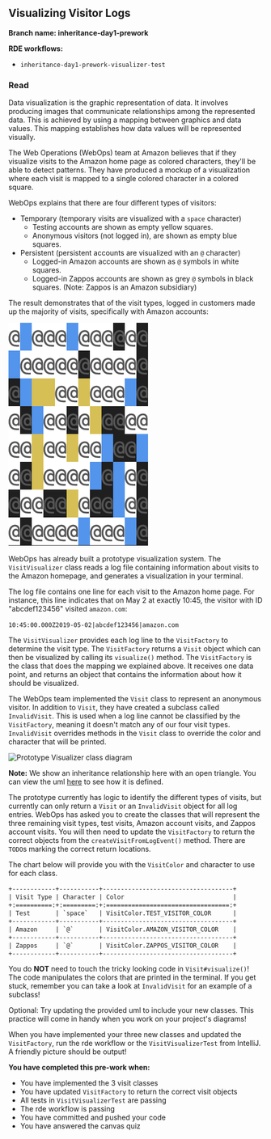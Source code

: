 ## Visualizing Visitor Logs

**Branch name: inheritance-day1-prework**

**RDE workflows:**

* `inheritance-day1-prework-visualizer-test`

### Read

Data visualization is the graphic representation of data. It involves producing images 
that communicate relationships among the represented data. This is achieved by using a
mapping between graphics and data values. This mapping establishes how data 
values will be represented visually.

The Web Operations (WebOps) team at Amazon believes that if they visualize visits to the
Amazon home page as colored characters, they'll be able to detect patterns.
They have produced a mockup of a visualization where each visit is mapped to a single
colored character in a colored square. 

WebOps explains that there are four different types of visitors:
* Temporary (temporary visits are visualized with a `space` character)
  * Testing accounts are shown as empty yellow squares.
  * Anonymous visitors (not logged in), are shown as empty blue squares.
* Persistent (persistent accounts are visualized with an `@` character)
  * Logged-in Amazon accounts are shown as `@` symbols in white squares.
  * Logged-in Zappos accounts are shown as grey `@` symbols in black squares. 
    (Note: Zappos is an Amazon subsidiary)
    
The result demonstrates that of the visit types, logged in customers made up the majority
of visits, specifically with Amazon accounts:

![Sample Visualization](./resources/sample_visit_visualization.png)

WebOps has already built a prototype visualization system. The `VisitVisualizer` class
reads a log file containing information about visits to the Amazon homepage, and generates
a visualization in your terminal. 

The log file contains one line for each visit to the Amazon home page. For instance, this line indicates
that on May 2 at exactly 10:45, the visitor with ID "abcdef123456" visited
`amazon.com`:

`10:45:00.000Z2019-05-02|abcdef123456|amazon.com`

The `VisitVisualizer` provides each log line to the `VisitFactory` to determine 
the visit type. The `VisitFactory` returns a `Visit` object which can then
be visualized by calling its `visualize()` method. The `VisitFactory` is the class 
that does the mapping we explained above. It receives one data point, and returns 
an object that contains the information about how it should be visualized.

The WebOps team implemented the `Visit` class to represent an anonymous visitor. In addition
to `Visit`, they have created a subclass called `InvalidVisit`. This is used when a log line
cannot be classified by the `VisitFactory`, meaning it doesn't match any of our four visit 
types. `InvalidVisit` overrides methods in the `Visit` class to override the color and
character that will be printed.


![Prototype Visualizer class diagram](https://tiny.amazon.com/266bys4c/VisitVisualizer)

**Note:** We show an inheritance relationship here with an open triangle. You can view the
uml [here](./VisitVisualizer.puml) to see how it is defined. 

The prototype currently has logic to identify the different types of visits, but currently can
only return a `Visit` or an `InvalidVisit` object for all log entries. 
WebOps has asked you to create the classes that will represent the
three remaining visit types, test visits, Amazon account visits, and Zappos account
visits. You will then need to update the `VisitFactory` to return the correct
objects from the `createVisitFromLogEvent()` method. There are `TODO`s marking the
correct return locations.

The chart below will provide you with the `VisitColor` and character to use for each class.

```
+------------+-----------+------------------------------------+
| Visit Type | Character | Color                              |
+:==========:+:=========:+:==================================:+
| Test       | `space`   | VisitColor.TEST_VISITOR_COLOR      |
+------------+-----------+------------------------------------+
| Amazon     | `@`       | VisitColor.AMAZON_VISITOR_COLOR    |
+------------+-----------+------------------------------------+
| Zappos     | `@`       | VisitColor.ZAPPOS_VISITOR_COLOR    |
+------------+-----------+------------------------------------+
```
You do **NOT** need to touch the tricky looking code in `Visit#visualize()`! The code manipulates
the colors that are printed in the terminal. If you get stuck, remember you can take a 
look at `InvalidVisit` for an example of a subclass!

Optional:
Try updating the provided uml to include your new classes. This practice will come in handy 
when you work on your project's diagrams!

When you have implemented your three new classes and updated the `VisitFactory`, run the
rde workflow or the `VisitVisualizerTest` from IntelliJ. A friendly picture should be output!

**You have completed this pre-work when:**
* You have implemented the 3 visit classes
* You have updated `VisitFactory` to return the correct visit objects
* All tests in `VisitVisualizerTest` are passing
* The rde workflow is passing
* You have committed and pushed your code
* You have answered the canvas quiz
